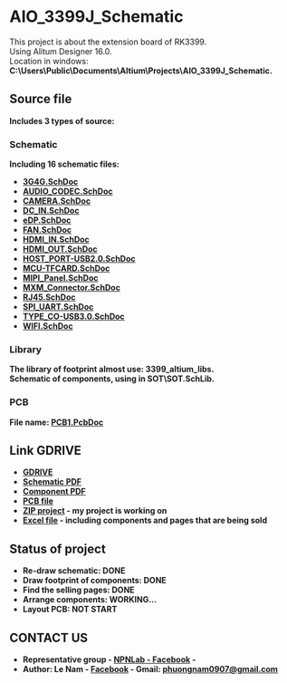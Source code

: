 # AIO_3399J_Schematic

This project is about the extension board of RK3399. <br>
Using Alitum Designer 16.0.<br>
Location in windows: <b>C:\Users\Public\Documents\Altium\Projects\AIO_3399J_Schematic<b>.

## Source file

Includes 3 types of source:

### Schematic

Including 16 schematic files:
* [3G4G.SchDoc](https://drive.google.com/open?id=1_RG2WaHMiDgQs5KNW2Fqo5Oa-kyEVDvP)
* [AUDIO_CODEC.SchDoc](https://drive.google.com/open?id=1tafm0pajNIUbEseHEOfxhPcGljLQjiOe)
* [CAMERA.SchDoc](https://drive.google.com/open?id=1EjG6Wlti3a043wBclSd5dqyQ9QzKWEVS)
* [DC_IN.SchDoc](https://drive.google.com/open?id=1C_CIyEOIGokDBFcJFzJqDBJSqCLdhlVu)
* [eDP.SchDoc](https://drive.google.com/open?id=1haFYABNDqqEYxZYFq83SyQVUmpm3g9Ak)
* [FAN.SchDoc](https://drive.google.com/open?id=1sMkLKZp0JVa7nHRgXhmf23y21CuFztxa)
* [HDMI_IN.SchDoc](https://drive.google.com/open?id=1vc3hQid_Us4kPKPraUJEBd6y_czRq7Eg)
* [HDMI_OUT.SchDoc](https://drive.google.com/open?id=1VmMSoqZvWIDpO43RAH7JrAbv_kZgyBO0)
* [HOST_PORT-USB2.0.SchDoc](https://drive.google.com/open?id=1kMiSfr6_UEGRz_5EVnlRHO82xjtThGMq)
* [MCU-TFCARD.SchDoc](https://drive.google.com/open?id=1yWbx4u0vfxS8auEAXLhL8yWLV9ng_TA_)
* [MIPI_Panel.SchDoc](https://drive.google.com/open?id=1LKDDcjqmKZL9MYUcX470du6wjPYZDDm5)
* [MXM_Connector.SchDoc](https://drive.google.com/open?id=1t1aR_kbsJ56FsfIpeR1-f4UjuimkAbsz)
* [RJ45.SchDoc](https://drive.google.com/open?id=1PzAaaLaV7UFTi_hlx9QM0V5D-ELINtle)
* [SPI_UART.SchDoc](https://drive.google.com/open?id=1AxG91bkjf6mOV-pnobyaD9lu4NCmLdH1)
* [TYPE_CO-USB3.0.SchDoc](https://drive.google.com/open?id=1PTvgCoWxhoPkusSl_AMJRCbRlEMeNWuk)
* [WIFI.SchDoc](https://drive.google.com/open?id=1tUaP2rhczvIO0ZepHjuc41Atp4dCbjm1)

### Library

The library of footprint almost use: <b>3399_altium_libs</b>.<br>
Schematic of components, using in <b>SOT\SOT.SchLib</b>.

### PCB

File name: [PCB1.PcbDoc](https://drive.google.com/open?id=1oYo6f8AIiO_Baim5X66vK8-PeJn_BONV)

## Link GDRIVE

* [GDRIVE](https://drive.google.com/drive/folders/141C_DeYYKxURBECwwSbWcrja6vd2SKej?usp=sharing)
* [Schematic PDF](https://drive.google.com/open?id=1R6FD8yDX8TZWr_s7T2mv-ab-T4vIx-GR)
* [Component PDF](https://drive.google.com/open?id=1WSREZnqPhaE0h6c_ClDqyp0mO7hUwuOW)
* [PCB file](https://drive.google.com/open?id=1oYo6f8AIiO_Baim5X66vK8-PeJn_BONV)
* [ZIP project]() - my project is working on
* [Excel file](https://docs.google.com/spreadsheets/d/1HOSYBW_T4xmk_lhw7aOmpkcXFCVgZ-3yx9ZxeW9UKn0/edit?usp=sharing) - including components and pages that are being sold

## Status of project

* Re-draw schematic: DONE
* Draw footprint of components: DONE
* Find the selling pages: DONE
* Arrange components: WORKING...
* Layout PCB: NOT START

## CONTACT US

* Representative group - [NPNLab - Facebook](https://www.facebook.com/npnlab/) - 
* Author: Le Nam - [Facebook](https://www.facebook.com/phuongnam09071997) - Gmail: phuongnam0907@gmail.com
